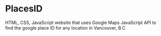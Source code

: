 # PlacesID
HTML, CSS, JavaScript website that uses Google Maps JavaScript API to find the google place ID for any location in Vancouver, B.C
